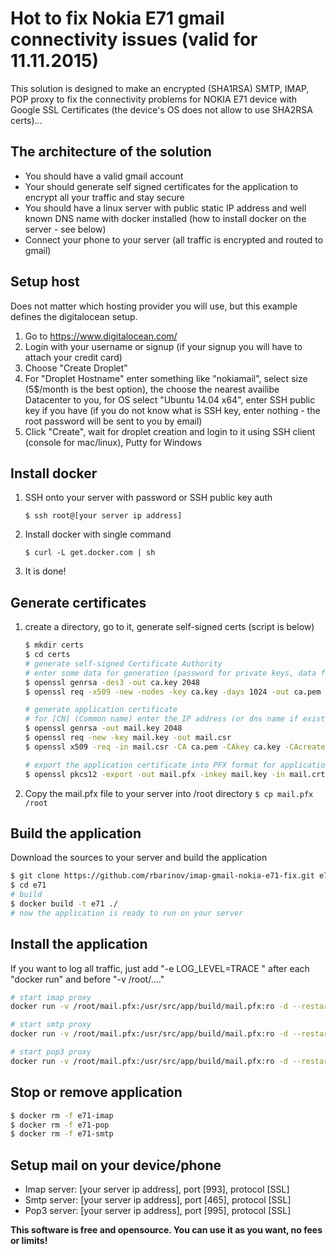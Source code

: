 # Hot to fix Nokia E71 gmail connectivity issues (valid for 11.11.2015)

This solution is designed to make an encrypted (SHA1RSA) SMTP, IMAP, POP proxy to fix the connectivity problems for NOKIA E71 device with Google SSL Certificates (the device's OS does not allow to use SHA2RSA certs)...

## The architecture of the solution

 - You should have a valid gmail account
 - Your should generate self signed certificates for the application to encrypt all your traffic and stay secure
 - You should have a linux server with public static IP address and well known DNS name with docker installed (how to install docker on the server - see below)
 - Connect your phone to your server (all traffic is encrypted and routed to gmail)

## Setup host

Does not matter which hosting provider you will use, but this example defines the digitalocean setup.

1. Go to https://www.digitalocean.com/
2. Login with your username or signup (if your signup you will have to attach your credit card)
3. Choose "Create Droplet"
4. For "Droplet Hostname" enter something like "nokiamail", select size (5$/month is the best option), the choose the nearest availibe Datacenter to you, for OS select "Ubuntu 14.04 x64", enter SSH public key if you have (if you do not know what is SSH key, enter nothing - the root password will be sent to you by email)
5. Click "Create", wait for droplet creation and login to it using SSH client (console for mac/linux), Putty for Windows

## Install docker
1. SSH onto your server with password or SSH public key auth
    ```
    $ ssh root@[your server ip address]
    ```
2. Install docker with single command
    ```
    $ curl -L get.docker.com | sh
    ```
3. It is done!
 
## Generate certificates 

1. create a directory, go to it, generate self-signed certs (script is below)
    ```sh
    $ mkdir certs
    $ cd certs
    # generate self-signed Certificate Authority
    # enter some data for generation (password for private keys, data for CA authority)
    $ openssl genrsa -des3 -out ca.key 2048
    $ openssl req -x509 -new -nodes -key ca.key -days 1024 -out ca.pem
    
    # generate application certificate
    # for [CN] (Common name) enter the IP address (or dns name if exists) of your server!
    $ openssl genrsa -out mail.key 2048
    $ openssl req -new -key mail.key -out mail.csr
    $ openssl x509 -req -in mail.csr -CA ca.pem -CAkey ca.key -CAcreateserial -out mail.crt -sha1 -days 500
    
    # export the application certificate into PFX format for application usage
    $ openssl pkcs12 -export -out mail.pfx -inkey mail.key -in mail.crt -certfile ca.pem
    ```
2. Copy the mail.pfx file to your server into /root directory ``` $ cp mail.pfx /root ```
 
## Build the application

Download the sources to your server and build the application
```sh
$ git clone https://github.com/rbarinov/imap-gmail-nokia-e71-fix.git e71
$ cd e71
# build 
$ docker build -t e71 ./
# now the application is ready to run on your server
```
    
## Install the application

If you want to log all traffic, just add "-e LOG_LEVEL=TRACE " after each "docker run" and before "-v /root/...."

```sh
# start imap proxy
docker run -v /root/mail.pfx:/usr/src/app/build/mail.pfx:ro -d --restart=always --name=e71-imap -e LOCAL_PORT=993 -e HOST=imap.gmail.com -e PORT=993 -p 993:993 e71 bash -c 'mono testimap.exe $LOCAL_PORT $HOST $PORT ./mail.pfx'

# start smtp proxy
docker run -v /root/mail.pfx:/usr/src/app/build/mail.pfx:ro -d --restart=always --name=e71-smtp -e LOCAL_PORT=465 -e HOST=smtp.gmail.com -e PORT=465 -p 465:465 e71 bash -c 'mono testimap.exe $LOCAL_PORT $HOST $PORT ./mail.pfx'

# start pop3 proxy
docker run -v /root/mail.pfx:/usr/src/app/build/mail.pfx:ro -d --restart=always --name=e71-pop -e LOCAL_PORT=995 -e HOST=pop.gmail.com -e PORT=995 -p 995:995 e71 bash -c 'mono testimap.exe $LOCAL_PORT $HOST $PORT ./mail.pfx'
```

## Stop or remove application

```sh
$ docker rm -f e71-imap
$ docker rm -f e71-pop
$ docker rm -f e71-smtp
```

## Setup mail on your device/phone

- Imap server: [your server ip address], port [993], protocol [SSL]
- Smtp server: [your server ip address], port [465], protocol [SSL]
- Pop3 server: [your server ip address], port [995], protocol [SSL]


**This software is free and opensource. You can use it as you want, no fees or limits!**
